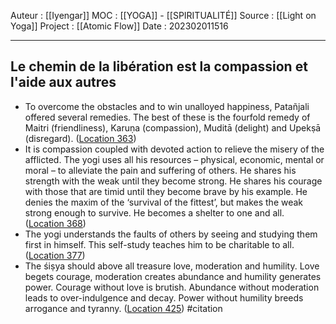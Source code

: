 Auteur : [[Iyengar]]
MOC : [[YOGA]] - [[SPIRITUALITÉ]]
Source : [[Light on Yoga]]
Project : [[Atomic Flow]]
Date : 202302011516
***

## Le chemin de la libération est la compassion et l'aide aux autres 
- To overcome the obstacles and to win unalloyed happiness, Patañjali offered several remedies. The best of these is the fourfold remedy of Maitri (friendliness), Karuṇa (compassion), Muditā (delight) and Upekṣā (disregard). ([Location 363](https://readwise.io/to_kindle?action=open&asin=B09WK1DZ1M&location=363))
- It is compassion coupled with devoted action to relieve the misery of the afflicted. The yogi uses all his resources – physical, economic, mental or moral – to alleviate the pain and suffering of others. He shares his strength with the weak until they become strong. He shares his courage with those that are timid until they become brave by his example. He denies the maxim of the ‘survival of the fittest’, but makes the weak strong enough to survive. He becomes a shelter to one and all. ([Location 368](https://readwise.io/to_kindle?action=open&asin=B09WK1DZ1M&location=368))
- The yogi understands the faults of others by seeing and studying them first in himself. This self-study teaches him to be charitable to all. ([Location 377](https://readwise.io/to_kindle?action=open&asin=B09WK1DZ1M&location=377))
- The śiṣya should above all treasure love, moderation and humility. Love begets courage, moderation creates abundance and humility generates power. Courage without love is brutish. Abundance without moderation leads to over-indulgence and decay. Power without humility breeds arrogance and tyranny. ([Location 425](https://readwise.io/to_kindle?action=open&asin=B09WK1DZ1M&location=425)) #citation